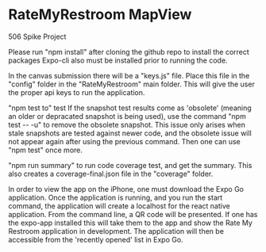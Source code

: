 # RateMyRestroom MapView
506 Spike Project

Please run "npm install" after cloning the github repo to install the correct packages
Expo-cli also must be installed prior to running the code.

In the canvas submission there will be a "keys.js" file. Place this file in the "config" folder in the "RateMyRestroom" main folder. This will give the user the proper api keys to run the application.

"npm test to" test
If the snapshot test results come as 'obsolete' (meaning an older or depracated snapshot is being used), use the command "npm test -- -u" to remove the obsolete snapshot. This issue only arises when stale snapshots are tested against newer code, and the obsolete issue will not appear again after using the previous command. Then one can use "npm test" once more.

"npm run summary" to run code coverage test, and get the summary. This also creates a coverage-final.json file in the "coverage" folder.

In order to view the app on the iPhone, one must download the Expo Go application. Once the application is running, and you run the start command, the application will create a localhost for the react native application. From the command line, a QR code will be presented. If one has the expo-app installed this will take them to the app and show the Rate My Restroom application in development. The application will then be accessible from the 'recently opened' list in Expo Go.



